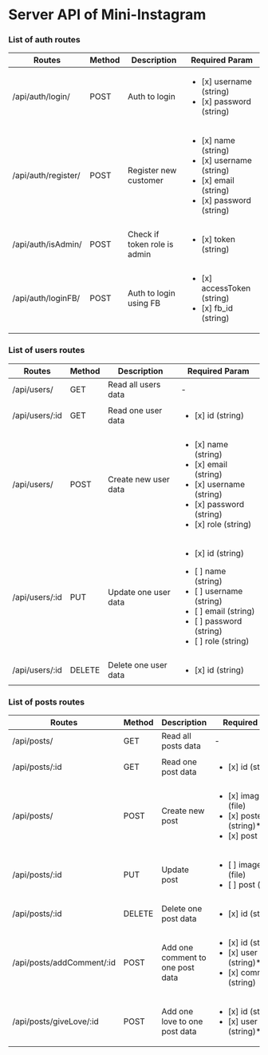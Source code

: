 # Server API of Mini-Instagram

### List of auth routes

| Routes       | Method | Description | Required Param |
|--------------|--------|-------------|----------------|
|/api/auth/login/   |POST    |Auth to login      | <ul><li>[x] username (string) </li><li>[x] password (string)</li></ul>           |
|/api/auth/register/   |POST    |Register new customer      |<ul><li>[x] name (string) </li><li>[x] username (string) </li><li>[x] email (string)</li><li>[x] password (string)</li></ul>           |
|/api/auth/isAdmin/   |POST    |Check if token role is admin      |<ul><li>[x] token (string) </li> </ul>               |
|/api/auth/loginFB/   |POST    |Auth to login using FB      |<ul><li>[x] accessToken (string) </li><li>[x] fb_id (string) </li> </ul>               |

### List of users routes

| Routes       | Method | Description | Required Param |
|--------------|--------|-------------|----------------|
|/api/users/  |GET     |Read all users data        |-               |
|/api/users/:id  |GET     |Read one user data        |<ul><li>[x] id (string) </li> </ul>                  |
|/api/users/  |POST     |Create new user data        |<ul><li>[x] name (string) </li><li>[x] email (string) </li><li>[x] username (string) </li><li>[x] password (string) </li><li>[x] role (string) </li> </ul>                  |
|/api/users/:id  |PUT     |Update one user data        |<ul><li>[x] id (string) </li> </ul> <ul><li>[ ] name (string) </li><li>[ ] username (string) </li><li>[ ] email (string) </li><li>[ ] password (string) </li><li>[ ] role (string) </li></ul>                 |
|/api/users/:id  |DELETE     |Delete one user data        |<ul><li>[x] id (string) </li> </ul>                  |

### List of posts routes

| Routes       | Method | Description | Required Param |
|--------------|--------|-------------|----------------|
|/api/posts/  |GET     |Read all posts data        |-               |
|/api/posts/:id  |GET     |Read one post data        |<ul><li>[x] id (string) </li> </ul>                  |
|/api/posts/ |POST |Create new post | <ul><li>[x] imageFile (file) </li><li>[x] posted_by (string)*jwttoken </li><li>[x] post (string) </li> </ul>                  |
|/api/posts/:id |PUT |Update post | <ul><li>[ ] imageFile (file) </li><li>[ ] post (string) </li> </ul>                  |
|/api/posts/:id  |DELETE     |Delete one post data        |<ul><li>[x] id (string) </li> </ul>                  |
|/api/posts/addComment/:id  |POST     |Add one comment to one post data        |<ul><li>[x] id (string) </li><li>[x] user (string)*jwttoken </li><li>[x] comment (string) </li> </ul>                  |
|/api/posts/giveLove/:id  |POST     |Add one love to one post data        |<ul><li>[x] id (string) </li><li>[x] user (string)*jwttoken </li> </ul>                  |
